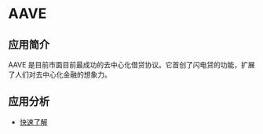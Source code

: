 # AAVE

## 应用简介

AAVE 是目前市面目前最成功的去中心化借贷协议。它首创了闪电贷的功能，扩展了人们对去中心化金融的想象力。

## 应用分析

- [快速了解](./quick_understand.md)
